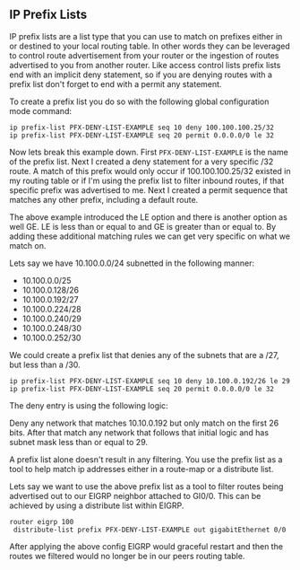## IP Prefix Lists

IP prefix lists are a list type that you can use to match on prefixes either in or destined to your local routing table. In other words they can be leveraged to control route advertisement from your router or the ingestion of routes advertised to you from another router. Like access control lists prefix lists end with an implicit deny statement, so if you are denying routes with a prefix list don't forget to end with a permit any statement.

To create a prefix list you do so with the following global configuration mode command:

```
ip prefix-list PFX-DENY-LIST-EXAMPLE seq 10 deny 100.100.100.25/32
ip prefix-list PFX-DENY-LIST-EXAMPLE seq 20 permit 0.0.0.0/0 le 32
```

Now lets break this example down. First `PFX-DENY-LIST-EXAMPLE` is the name of the prefix list. Next I created a deny statement for a very specific /32 route. A match of this prefix would only occur if 100.100.100.25/32 existed in my routing table or if I'm using the prefix list to filter inbound routes, if that specific prefix was advertised to me. Next I created a permit sequence that matches any other prefix, including a default route. 

The above example introduced the LE option and there is another option as well GE. LE is less than or equal to and GE is greater than or equal to. By adding these additional matching rules we can get very specific on what we match on. 

Lets say we have 10.100.0.0/24 subnetted in the following manner:

* 10.100.0.0/25
* 10.100.0.128/26
* 10.100.0.192/27
* 10.100.0.224/28
* 10.100.0.240/29
* 10.100.0.248/30
* 10.100.0.252/30

We could create a prefix list that denies any of the subnets that are a /27, but less than a /30. 

```
ip prefix-list PFX-DENY-LIST-EXAMPLE seq 10 deny 10.100.0.192/26 le 29
ip prefix-list PFX-DENY-LIST-EXAMPLE seq 20 permit 0.0.0.0/0 le 32
```

The deny entry is using the following logic:

Deny any network that matches 10.10.0.192 but only match on the first 26 bits. After that match any network that follows that initial logic and has subnet mask less than or equal to 29. 

A prefix list alone doesn't result in any filtering. You use the prefix list as a tool to help match ip addresses either in a route-map or a distribute list. 

Lets say we want to use the above prefix list as a tool to filter routes being advertised out to our EIGRP neighbor attached to GI0/0. This can be achieved by using a distribute list within EIGRP.

```
router eigrp 100
 distribute-list prefix PFX-DENY-LIST-EXAMPLE out gigabitEthernet 0/0
```

After applying the above config EIGRP would graceful restart and then the routes we filtered would no longer be in our peers routing table.
